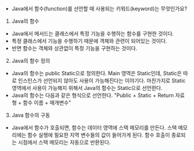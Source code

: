 * Java에서 함수(function)를 선언할 때 사용되는 키워드(keyword)는 무엇인가요?

1. Java의 함수
- Java에서 메서드는 클래스에서 특정 기능을 수행하는 함수를 구현한 것이다.
- 특정 클래스에서 기능을 수행하기 때문에 객체와 관련이 되어있는 것이다. 
- 반면 함수는 객체와 상관없이 특정 기능을 구현하는 것이다. 

2. Java의 함수 정의
- Java의 함수는 public Static으로 정의한다. Main 영역은 Static인데, Static은 따로 인스턴스가 선언되지 않아도 사용이 가능해진다는 이야기다. 마찬가지로 Static 영역에서 사용이 가능해지 위해서 Java의 함수는 Static으로 선언한다.
- Java의 함수는 다음과 같은 형식으로 선언한다. "Public + Static + Return 자료형 + 함수 이름 + 매개변수" 

3. Java 함수의 구동
- Java에서 함수가 호출되면, 함수는 데이터 영역에 스택 메모리를 만든다. 스택 메모리에는 함수 실행에 필요한 지역 변수들의 값이 들어가게 된다. 함수 호출이 종료되는 시점에서 스택 메모리는 자동으로 반환된다. 
